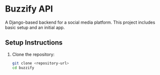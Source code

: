 # Buzzify API

A Django-based backend for a social media platform. This project includes basic setup and an initial app.

## Setup Instructions

1. Clone the repository:
   ```bash
   git clone <repository-url>
   cd buzzify
